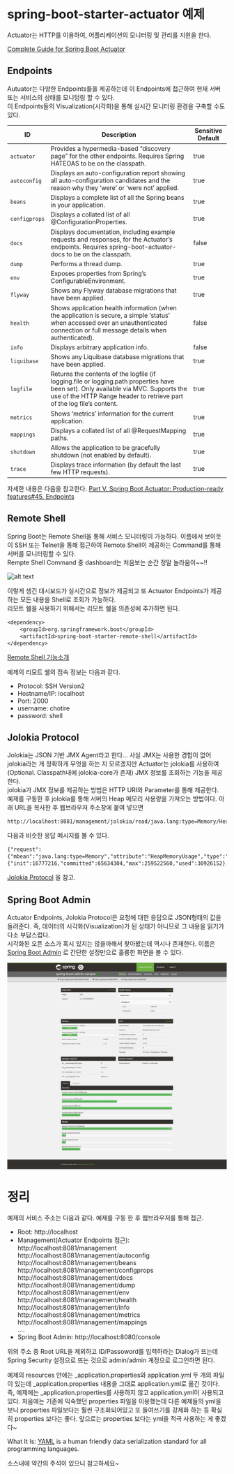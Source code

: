 # spring-boot-starter-actuator 예제

Actuator는 HTTP를 이용하여, 어플리케이션의 모니터링 및 관리를 지원을 한다.

[Complete Guide for Spring Boot Actuator](http://www.javabeat.net/spring-boot-actuator)

## Endpoints
Autuator는 다양한 Endpoints들을 제공하는데 이 Endpoints에 접근하여 현재 서버 또는 서비스의 상태를 모니텅링 할 수 있다.  
이 Endpoints들의  Visualization(시각화)을 통해 실시간 모니터링 환경을 구축할 수도 있다. 

ID | Description | Sensitive Default
--- | --- | ---
`actuator`| Provides a hypermedia-based “discovery page” for the other endpoints. Requires Spring HATEOAS to be on the classpath. | true
`autoconfig`| Displays an auto-configuration report showing all auto-configuration candidates and the reason why they ‘were’ or ‘were not’ applied. | true
`beans`| Displays a complete list of all the Spring beans in your application. | true
`configprops`| Displays a collated list of all @ConfigurationProperties. | true
`docs`| Displays documentation, including example requests and responses, for the Actuator’s endpoints. Requires spring-boot-actuator-docs to be on the classpath. | false
`dump`| Performs a thread dump. | true
`env`| Exposes properties from Spring’s ConfigurableEnvironment. | true
`flyway`| Shows any Flyway database migrations that have been applied. | true
`health`| Shows application health information (when the application is secure, a simple ‘status’ when accessed over an unauthenticated connection or full message details when authenticated). | false
`info`| Displays arbitrary application info. | false
`liquibase`| Shows any Liquibase database migrations that have been applied. | true
`logfile`| Returns the contents of the logfile (if logging.file or logging.path properties have been set). Only available via MVC. Supports the use of the HTTP Range header to retrieve part of the log file’s content. | true
`metrics`| Shows ‘metrics’ information for the current application. | true
`mappings`| Displays a collated list of all @RequestMapping paths. | true
`shutdown`| Allows the application to be gracefully shutdown (not enabled by default). | true
`trace`| Displays trace information (by default the last few HTTP requests). | true

자세한 내용은 다음을 참고한다.
[Part V. Spring Boot Actuator: Production-ready features#45. Endpoints](https://docs.spring.io/spring-boot/docs/current/reference/html/production-ready-endpoints.html)

## Remote Shell
Spring Boot는 Remote Shell을 통해 서비스 모니터링이 가능하다.
이름에서 보이듯이 SSH 또는 Telnet을 통해 접근하여 Remote Shell이 제공하는 Command를 통해 서버를 모니터링할 수 있다.  
Rempte Shell Command 중 dashboard는 처음보는 순간 정말 놀라움이~~!!

![alt text](http://cfile5.uf.tistory.com/image/257F533755E04F19385FD9 "Remote Shell dashboard")

이렇게 생긴 대시보드가 실시간으로 정보가 제공되고 또 Actuator Endpoints가 제공하는 모든 내용을 Shell로 조회가 가능하다.  
리모트 쉘을 사용하기 위해서는 리모트 쉘을 의존성에 추가하면 된다.
```
<dependency>
    <groupId>org.springframework.boot</groupId>
    <artifactId>spring-boot-starter-remote-shell</artifactId>
</dependency>
```

[Remote Shell 기능소개](http://java.ihoney.pe.kr/379)

예제의 리모트 쉘의 접속 정보는 다음과 같다.
* Protocol: SSH Version2
* Hostname/IP: localhost
* Port: 2000
* username: chotire
* password: shell

## Jolokia Protocol
Jolokia는 JSON 기반 JMX Agent라고 한다... 사실 JMX는 사용한 경험이 없어 jolokia라는 게 정확하게 무엇을 하는 지 모르겠지만
Actuator는 jolokia를 사용하여(Optional. Classpath내에 jolokia-core가 존재) JMX 정보를 조회하는 기능을 제공한다.  
jolokia가 JMX 정보를 제공하는 방법은 HTTP URI와 Parameter를 통해 제공한다.   
예제를 구동한 후 jolokia를 통해 서버의 Heap 메모리 사용량을 가져오는 방법이다. 아래 URL을 복사한 후 웹브라우저 주소창에 붙여 넣으면
```
http://localhost:8081/management/jolokia/read/java.lang:type=Memory/HeapMemoryUsage
```
다음과 비슷한 응답 메시지를 볼 수 있다.
```
{"request":{"mbean":"java.lang:type=Memory","attribute":"HeapMemoryUsage","type":"read"},"value":{"init":16777216,"committed":65634304,"max":259522560,"used":30926152},"timestamp":1459409331,"status":200}
```
[Jolokia Protocol](https://jolokia.org/reference/html/protocol.html) 을 참고.

## Spring Boot Admin
Actuator Endpoints, Jolokia Protocol은 요청에 대한 응답으로 JSON형태의 값을 돌려준다. 즉, 데이터의 시각화(Visualization)가 된 상태가 아니므로 그 내용을 읽기가 다소 부담스럽다.  
시각화된 오픈 소스가 혹시 있지는 않을까해서 찾아봤는데 역시나 존재한다. 이름은 [Spring Boot Admin](https://github.com/codecentric/spring-boot-admin) 로 간단한 설정만으로 훌륭한 화면을 볼 수 있다.

![alt text](https://raw.githubusercontent.com/codecentric/spring-boot-admin/master/screenshot-details.png "")

# 정리
예제의 서비스 주소는 다음과 같다. 예제를 구동 한 후 웹브라우저를 통해 접근.
* Root: http://localhost
* Management(Actuator Endpoints 접근): http://localhost:8081/management  
http://localhost:8081/management/autoconfig  
http://localhost:8081/management/beans  
http://localhost:8081/management/configprops  
http://localhost:8081/management/docs  
http://localhost:8081/management/dump  
http://localhost:8081/management/env  
http://localhost:8081/management/health  
http://localhost:8081/management/info  
http://localhost:8081/management/metrics  
http://localhost:8081/management/mappings  
....
* Spring Boot Admin: http://localhost:8080/console

위의 주소 중 Root URL을 제외하고 ID/Passoword를 입력하라는 Dialog가 뜨는데 Spring Security 설정으로 뜨는 것으로 admin/admin 계정으로 로그인하면 된다. 

예제의 resources 안에는 _application.properties와 application.yml 두 개의 파일이 있는데 _application.properties 내용을 그대로 application.yml로 옮긴 것이다. 즉, 예제에는 _application.properties를 사용하지 않고 application.yml이 사용되고 있다.   처음에는 기존에 익숙했던 properties 파일을 이용했는데 다른 예제들의 yml을 보니 properties 파일보다는 훨씬 구조화되어있고 또 들여쓰기를 강제화 하는 등 확실히 properties 보다는 좋다. 앞으로는 properties 보다는 yml을 적극 사용하는 게 좋겠다~

What It Is: [YAML](http://yaml.org/) is a human friendly data serialization standard for all programming languages.

소스내에 약간의 주석이 있으니 참고하세요~
